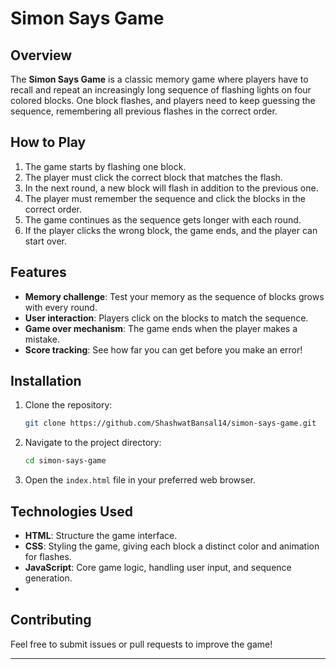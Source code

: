 # Simon Says Game
## Overview

The **Simon Says Game** is a classic memory game where players have to recall and repeat an increasingly long sequence of flashing lights on four colored blocks. One block flashes, and players need to keep guessing the sequence, remembering all previous flashes in the correct order.

## How to Play

1. The game starts by flashing one block.
2. The player must click the correct block that matches the flash.
3. In the next round, a new block will flash in addition to the previous one.
4. The player must remember the sequence and click the blocks in the correct order.
5. The game continues as the sequence gets longer with each round.
6. If the player clicks the wrong block, the game ends, and the player can start over.

## Features

- **Memory challenge**: Test your memory as the sequence of blocks grows with every round.
- **User interaction**: Players click on the blocks to match the sequence.
- **Game over mechanism**: The game ends when the player makes a mistake.
- **Score tracking**: See how far you can get before you make an error!

## Installation

1. Clone the repository:
    ```bash
    git clone https://github.com/ShashwatBansal14/simon-says-game.git
    ```
2. Navigate to the project directory:
    ```bash
    cd simon-says-game
    ```
3. Open the `index.html` file in your preferred web browser.

## Technologies Used

- **HTML**: Structure the game interface.
- **CSS**: Styling the game, giving each block a distinct color and animation for flashes.
- **JavaScript**: Core game logic, handling user input, and sequence generation.
- 
## Contributing

Feel free to submit issues or pull requests to improve the game!

---
